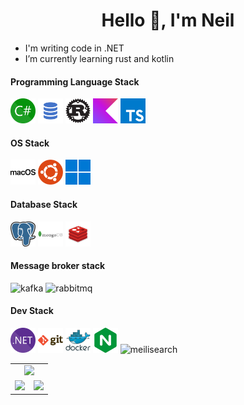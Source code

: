 <h1 align="center">Hello 👋, I'm Neil</h1>

- I'm writing code in .NET
- I’m currently learning rust and kotlin

#### Programming Language Stack
<p align="left">
    <img src="https://raw.githubusercontent.com/github/explore/80688e429a7d4ef2fca1e82350fe8e3517d3494d/topics/csharp/csharp.png"
        height="40" alt="csharp">
    <img src="https://raw.githubusercontent.com/github/explore/80688e429a7d4ef2fca1e82350fe8e3517d3494d/topics/sql/sql.png"
        height="40" alt="sql">
    <img src="https://raw.githubusercontent.com/github/explore/80688e429a7d4ef2fca1e82350fe8e3517d3494d/topics/rust/rust.png"
        height="40" alt="rust">
    <img src="https://raw.githubusercontent.com/github/explore/80688e429a7d4ef2fca1e82350fe8e3517d3494d/topics/kotlin/kotlin.png"
        height="40" alt="kotlin">
    <img src="https://raw.githubusercontent.com/github/explore/80688e429a7d4ef2fca1e82350fe8e3517d3494d/topics/typescript/typescript.png"
        height="40" alt="typescript">
</p>

#### OS Stack
<p align="left">
    <img src="https://raw.githubusercontent.com/github/explore/80688e429a7d4ef2fca1e82350fe8e3517d3494d/topics/macos/macos.png"
        alt="macos" width="40" height="40" />
    <img src="https://raw.githubusercontent.com/github/explore/80688e429a7d4ef2fca1e82350fe8e3517d3494d/topics/ubuntu/ubuntu.png"
        alt="ubuntu" width="40" height="40" />
    <img src="https://raw.githubusercontent.com/github/explore/80688e429a7d4ef2fca1e82350fe8e3517d3494d/topics/windows/windows.png"
        alt="windows" width="40" height="40" />
</p>

#### Database Stack
<p align="left">
    <img src="https://raw.githubusercontent.com/github/explore/80688e429a7d4ef2fca1e82350fe8e3517d3494d/topics/postgresql/postgresql.png"
        alt="postgresql" width="40" height="40" />
    <img src="https://raw.githubusercontent.com/github/explore/80688e429a7d4ef2fca1e82350fe8e3517d3494d/topics/mongodb/mongodb.png"
        height="40" alt="Mongodb">
    <img src="https://raw.githubusercontent.com/github/explore/80688e429a7d4ef2fca1e82350fe8e3517d3494d/topics/redis/redis.png"
        height="40" alt="Redis">
</p>

#### Message broker stack
<p align="left">
    <img src="https://www.vectorlogo.zone/logos/apache_kafka/apache_kafka-icon.svg" height="40" alt="kafka">
    <img src="https://www.vectorlogo.zone/logos/rabbitmq/rabbitmq-icon.svg" height="40" alt="rabbitmq">
</p>

#### Dev Stack
<p align="left">
    <img src="https://raw.githubusercontent.com/github/explore/80688e429a7d4ef2fca1e82350fe8e3517d3494d/topics/dotnet/dotnet.png"
        height="40" alt="dotnet">
    <img src="https://raw.githubusercontent.com/github/explore/80688e429a7d4ef2fca1e82350fe8e3517d3494d/topics/git/git.png"
        height="40" alt="git">
    <img src="https://raw.githubusercontent.com/devicons/devicon/master/icons/docker/docker-original-wordmark.svg"
        height="40" alt="docker" />
    <img src="https://raw.githubusercontent.com/github/explore/85cceaeeaf993ca35664dc37ea24f9237fbbfc14/topics/nginx/nginx.png"
        alt="nginx" width="40" height="40" />
    <img src="https://www.meilisearch.com/images/meili-logo.svg" alt="meilisearch" width="40" height="40" />
</p>

<table align="center" width="100%" border="0">
    <tr>
        <td colspan="2" align="center">
            <img src="https://github-readme-streak-stats.herokuapp.com/?user=nmakhmutov">
        </td>
    </tr>
    <tr>
        <td align="center">
            <img
                src="https://github-readme-stats.vercel.app/api?username=nmakhmutov&count_private=true&show_icons=true" />
        </td>
        <td align="center">
            <img src="https://github-readme-stats.vercel.app/api/top-langs/?username=nmakhmutov&layout=compact">
        </td>
    </tr>
</table>
